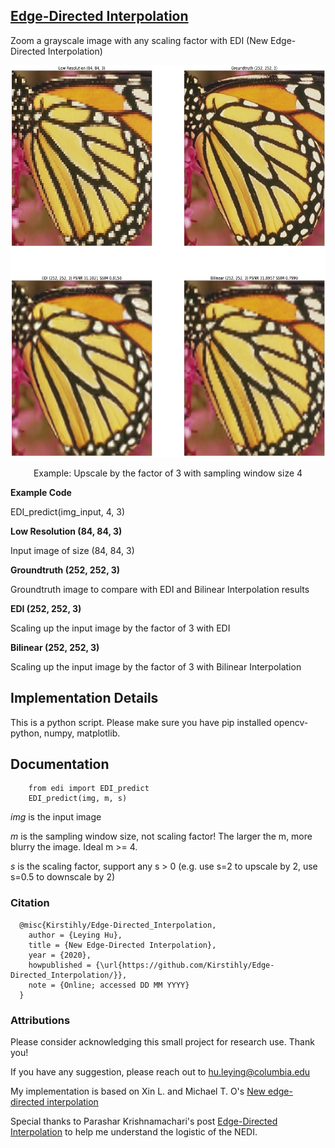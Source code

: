 ## [Edge-Directed Interpolation](http://chiranjivi.tripod.com/EDITut.html)

Zoom a grayscale image with any scaling factor with EDI (New Edge-Directed Interpolation)

<p align = 'center'>
<img src = 'images/math_psnr.png' height = '627px'>
</p>
<p align = 'center'>
Example: Upscale by the factor of 3 with sampling window size 4
</p>

**Example Code**

EDI_predict(img_input, 4, 3)

**Low Resolution (84, 84, 3)**

Input image of size (84, 84, 3)

**Groundtruth (252, 252, 3)**

Groundtruth image to compare with EDI and Bilinear Interpolation results

**EDI (252, 252, 3)**

Scaling up the input image by the factor of 3 with EDI

**Bilinear (252, 252, 3)**

Scaling up the input image by the factor of 3 with Bilinear Interpolation

## Implementation Details

This is a python script. Please make sure you have pip installed opencv-python, numpy, matplotlib.

## Documentation

```
    from edi import EDI_predict
    EDI_predict(img, m, s)
```

*img* is the input image
    
*m* is the sampling window size, not scaling factor! The larger the m, more blurry the image. Ideal m >= 4. 

*s* is the scaling factor, support any s > 0 (e.g. use s=2 to upscale by 2, use s=0.5 to downscale by 2)

### Citation

```
  @misc{Kirstihly/Edge-Directed_Interpolation,
    author = {Leying Hu},
    title = {New Edge-Directed Interpolation},
    year = {2020},
    howpublished = {\url{https://github.com/Kirstihly/Edge-Directed_Interpolation/}},
    note = {Online; accessed DD MM YYYY} 
  }
```

### Attributions

Please consider acknowledging this small project for research use. Thank you!

If you have any suggestion, please reach out to hu.leying@columbia.edu

My implementation is based on Xin L. and Michael T. O's [New edge-directed interpolation](https://ieeexplore.ieee.org/document/951537)

Special thanks to Parashar Krishnamachari's post [Edge-Directed Interpolation](http://chiranjivi.tripod.com/EDITut.html) to help me understand the logistic of the NEDI.
